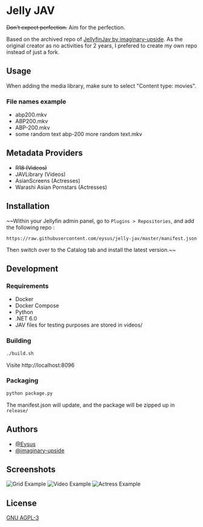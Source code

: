 
# Jelly JAV

~~Don't expect perfection.~~ Aim for the perfection.

Based on the archived repo of [JellyfinJav by imaginary-upside](https://github.com/imaginary-upside/JellyfinJav). As the original creator as no activities for 2 years, I prefered to create my own repo instead of just a fork.


## Usage

When adding the media library, make sure to select "Content type: movies".

### File names example 
- abp200.mkv
- ABP200.mkv
- ABP-200.mkv
- some random text abp-200 more random text.mkv

## Metadata Providers

- ~~R18 (Videos)~~
- JAVLibrary (Videos)
- AsianScreens (Actresses)
- Warashi Asian Pornstars (Actresses)


## Installation

~~Within your Jellyfin admin panel, go to `Plugins > Repositories`, and add the following repo :
```
https://raw.githubusercontent.com/eysus/jelly-jav/master/manifest.json
```
Then switch over to the Catalog tab and install the latest version.~~

## Development
### Requirements
- Docker
- Docker Compose
- Python
- .NET 6.0
- JAV files for testing purposes are stored in videos/


### Building
```bash
./build.sh
```
Visite http://localhost:8096

### Packaging
```bash
python package.py
```
The manifest.json will update, and the package will be zipped up in `release/`

## Authors

- [@Eysus](https://github.com/eysus)
- [@imaginary-upside](https://github.com/imaginary-upside/JellyfinJav)

## Screenshots

![Grid Example](screenshots/example-grid.jpg)
![Video Example](screenshots/example-video.jpg)
![Actress Example](screenshots/example-actress.jpg)

## License

[GNU AGPL-3](https://choosealicense.com/licenses/agpl-3.0/)

